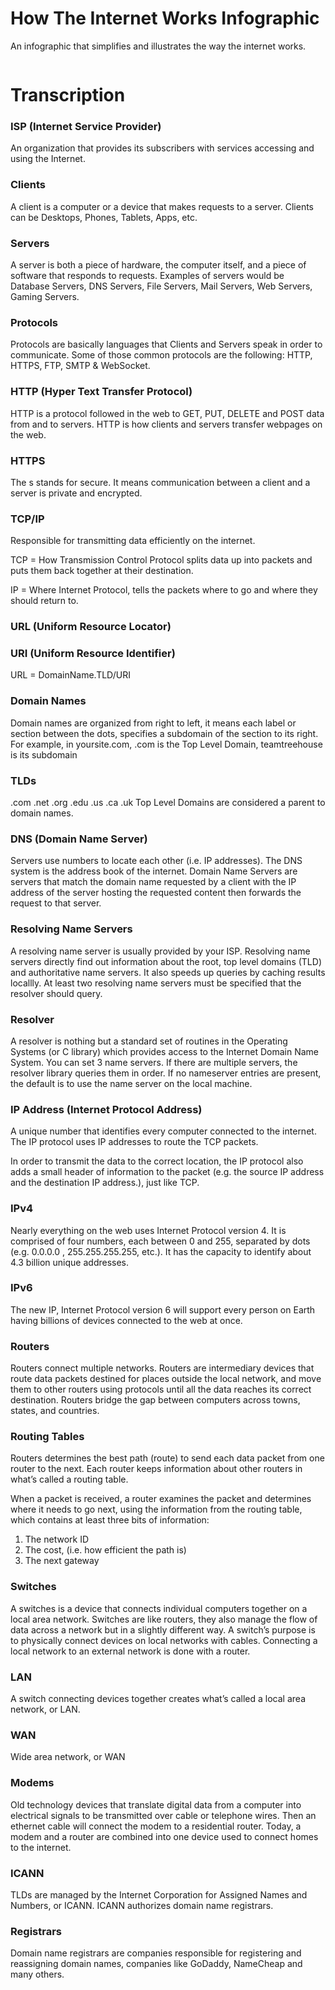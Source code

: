 # How The Internet Works Infographic
An infographic that simplifies and illustrates the way the internet works.

<img src="https://github.com/lionbytes/How-The-Internet-Works-Infographic/blob/master/How-Internet-Works.png" alt="">

# Transcription

### ISP (Internet Service Provider)
An organization that provides its subscribers with services accessing and using the Internet.

### Clients
A client is a computer or a device that makes requests to a server. Clients can be Desktops, Phones, Tablets, Apps, etc.

### Servers
A server is both a piece of hardware, the computer itself, and a piece of software that responds to requests. Examples of servers would be Database Servers, DNS Servers, File Servers, Mail Servers, Web Servers, Gaming Servers.

### Protocols
Protocols are basically languages that Clients and Servers speak in order to communicate. Some of those common protocols are the following: HTTP, HTTPS, FTP, SMTP & WebSocket.

### HTTP (Hyper Text Transfer Protocol)
HTTP is a protocol followed in the web to GET, PUT, DELETE and POST data from and to servers. HTTP is how clients and servers transfer webpages on the web.

### HTTPS
The s stands for secure. It means communication between a client and a server is private and encrypted.

### TCP/IP
Responsible for transmitting data efficiently on the internet.

TCP = How
Transmission Control Protocol splits data up into packets and puts them back together at their destination.

IP = Where
Internet Protocol, tells the packets where to go and where they should return to.

### URL (Uniform Resource Locator)
### URI (Uniform Resource Identifier)
URL  =  DomainName.TLD/URI

### Domain Names
Domain names are organized from right to left, it means each label or section between the dots, specifies a subdomain of the section to its right. For example, in yoursite.com, .com is the Top Level Domain, teamtreehouse is its subdomain

### TLDs
.com .net .org .edu .us .ca .uk
Top Level Domains are considered a parent to domain names.

### DNS (Domain Name Server)
Servers use numbers to locate each other (i.e. IP addresses). The DNS system is the address book of the internet. Domain Name Servers are servers that match the domain name requested by a client with the IP address of the server hosting the requested content then forwards the request to that server.

### Resolving Name Servers 
A resolving name server is usually provided by your ISP. Resolving name servers directly find out information about the root, top level domains (TLD) and authoritative name servers. It also speeds up queries by caching results locallly. At least two resolving name servers must be specified that the resolver should query. 

### Resolver 
A resolver is nothing but a standard set of routines in the Operating Systems (or C library) which provides access to the Internet Domain Name System. You can set 3 name servers. If there are multiple servers, the resolver library queries them in order. If no nameserver entries are present, the default is to use the name server on the local machine.

### IP Address (Internet Protocol Address)
A unique number that identifies every computer connected to the internet. The IP protocol uses IP addresses to route the TCP packets.

In order to transmit the data to the correct location, the IP protocol also adds a small header of information to the packet (e.g. the source IP address and the destination IP address.), just like TCP.

### IPv4
Nearly everything on the web uses Internet Protocol version 4. It is comprised of four numbers, each between 0 and 255, separated by dots (e.g. 0.0.0.0 , 255.255.255.255, etc.). It has the capacity to identify about 4.3 billion unique addresses.

### IPv6
The new IP, Internet Protocol version 6 will support every person on Earth having billions of devices connected to the web at once.

### Routers
Routers connect multiple networks. Routers are intermediary devices that route data packets destined for places outside the local network, and move them to other routers using protocols until all the data reaches its correct destination. Routers bridge the gap between computers across towns, states, and countries.

### Routing Tables
Routers determines the best path (route) to send each data packet from one router to the next. Each router keeps information about other routers in what’s called a routing table.

When a packet is received, a router examines the packet and determines where it needs to go next, using the information from the routing table, which contains at least three bits of information:
1. The network ID
2. The cost, (i.e. how efficient the path is)
3. The next gateway

### Switches
A switches is a device that connects individual computers together on a local area network. Switches are like routers, they also manage the flow of data across a network but in a slightly different way. A switch’s purpose is to physically connect devices on local networks with cables. Connecting a local network to an external network is done with a router.

### LAN
A switch connecting devices together creates what’s called a local area network, or LAN.

### WAN
Wide area network, or WAN

### Modems
Old technology devices that translate digital data from a computer into electrical signals to be transmitted over cable or telephone wires. Then an ethernet cable will connect the modem to a residential router. Today, a modem and a router are combined into one device used to connect homes to the internet.

### ICANN
TLDs are managed by the Internet Corporation for Assigned Names and Numbers, or ICANN. ICANN authorizes domain name registrars.

### Registrars
Domain name registrars are companies responsible for registering and reassigning domain names, companies like GoDaddy, NameCheap and many others.
